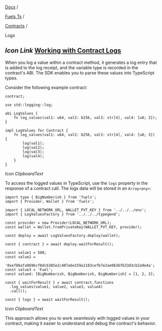 [Docs](https://docs.fuel.network/) /

[Fuels Ts](https://docs.fuel.network/docs/fuels-ts/) /

[Contracts](https://docs.fuel.network/docs/fuels-ts/contracts/) /

Logs

## _Icon Link_ [Working with Contract Logs](https://docs.fuel.network/docs/fuels-ts/contracts/logs/\#working-with-contract-logs)

When you log a value within a contract method, it generates a log entry that is added to the log receipt, and the variable type is recorded in the contract's ABI. The SDK enables you to parse these values into TypeScript types.

Consider the following example contract:

```fuel_Box fuel_Box-idXKMmm-css
contract;

use std::logging::log;

abi LogValues {
    fn log_values(val1: u64, val2: b256, val3: str[4], val4: [u8; 3]);
}

impl LogValues for Contract {
    fn log_values(val1: u64, val2: b256, val3: str[4], val4: [u8; 3]) {
        log(val1);
        log(val2);
        log(val3);
        log(val4);
    }
}
```

_Icon ClipboardText_

To access the logged values in TypeScript, use the `logs` property in the response of a contract call. The logs data will be stored in an `Array<any>`:

```fuel_Box fuel_Box-idXKMmm-css
import type { BigNumberish } from 'fuels';
import { Provider, Wallet } from 'fuels';

import { LOCAL_NETWORK_URL, WALLET_PVT_KEY } from '../../../env';
import { LogValuesFactory } from '../../../typegend';

const provider = new Provider(LOCAL_NETWORK_URL);
const wallet = Wallet.fromPrivateKey(WALLET_PVT_KEY, provider);

const deploy = await LogValuesFactory.deploy(wallet);

const { contract } = await deploy.waitForResult();

const value1 = 500;
const value2 =
  '0xef86afa9696cf0dc6385e2c407a6e159a1103cefb7e2ae0636fb33d3cb2a9e4a';
const value3 = 'Fuel';
const value4: [BigNumberish, BigNumberish, BigNumberish] = [1, 2, 3];

const { waitForResult } = await contract.functions
  .log_values(value1, value2, value3, value4)
  .call();

const { logs } = await waitForResult();
```

_Icon ClipboardText_

This approach allows you to work seamlessly with logged values in your contract, making it easier to understand and debug the contract's behavior.
